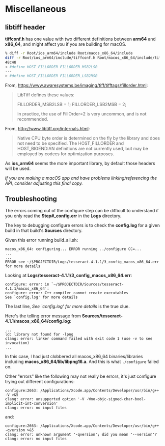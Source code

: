 # Miscellaneous

## libtiff header

**tiffconf.h** has one value with two different definitions between **arm64** and **x86_64**, and might affect you if you are building for macOS.

```sh
% diff -r Root/ios_arm64/include Root/macos_x86_64/include
diff -r Root/ios_arm64/include/tiffconf.h Root/macos_x86_64/include/tiffconf.h
48c48
< #define HOST_FILLORDER FILLORDER_MSB2LSB
---
> #define HOST_FILLORDER FILLORDER_LSB2MSB
```

From, <https://www.awaresystems.be/imaging/tiff/tifftags/fillorder.html>:

> LibTiff defines these values:
>
> FILLORDER_MSB2LSB = 1;
> FILLORDER_LSB2MSB = 2;
>
> In practice, the use of FillOrder=2 is very uncommon, and is not recommended.

From, <http://www.libtiff.org/internals.html>:

> Native CPU byte order is determined on the fly by the library and does not need to be specified. The HOST_FILLORDER and HOST_BIGENDIAN definitions are not currently used, but may be employed by codecs for optimization purposes.

As **ios_arm64** seems the more important library, by default those headers will be used.

*If you are making a macOS app and have problems linking/referencing the API, consider adjusting this final copy.*

## Troubleshooting

The errors coming out of the configure step can be difficult to understand if you only read the **Step#_config.err** in the **Logs** directory.

The key to debugging configure errors is to check the **config.log** for a given build in that build's **Sources** directory.

Given this error running build_all.sh:

```none
macos_x86_64: configuring... ERROR running ../configure CC=...
...
...
ERROR see ~/$PROJECTDIR/Logs/tesseract-4.1.1/3_config_macos_x86_64.err for more details
```

Looking at **Logs/tesseract-4.1.1/3_config_macos_x86_64.err**:

```none
configure: error: in `~/$PROJECTDIR/Sources/tesseract-4.1.1/macos_x86_64':
configure: error: C++ compiler cannot create executables
See `config.log' for more details
```

The last line, *See `config.log' for more details* is the true clue.

Here's the telling error message from **Sources/tesseract-4.1.1/macos_x86_64/config.log**:

```none
...
ld: library not found for -lpng
clang: error: linker command failed with exit code 1 (use -v to see invocation)
...
```

In this case, I had just clobbered all macos_x86_64 binaries/libraries including **macos_x86_64/lib/libpng16.a**.  And this is what `./configure` failed on.

Other "errors" like the following may not really be errors, it's just configure trying out different configurations:

```none
configure:2663: /Applications/Xcode.app/Contents/Developer/usr/bin/g++ -V >&5
clang: error: unsupported option '-V -Wno-objc-signed-char-bool-implicit-int-conversion'
clang: error: no input files
```

and:

```none
configure:2663: /Applications/Xcode.app/Contents/Developer/usr/bin/g++ -qversion >&5
clang: error: unknown argument '-qversion'; did you mean '--version'?
clang: error: no input files
```
